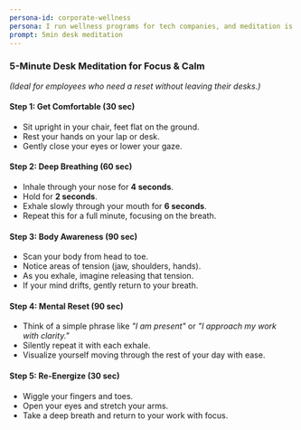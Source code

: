 ```yaml
---
persona-id: corporate-wellness
persona: I run wellness programs for tech companies, and meditation is always the most requested topic. Been practicing for 5 years and love exploring innovative approaches that could appeal to a tech-savvy workforce. Really interested in how AI could help create programs that resonate with different corporate cultures.
prompt: 5min desk meditation
---
```


### **5-Minute Desk Meditation for Focus & Calm**  
*(Ideal for employees who need a reset without leaving their desks.)*

#### **Step 1: Get Comfortable (30 sec)**
- Sit upright in your chair, feet flat on the ground.  
- Rest your hands on your lap or desk.  
- Gently close your eyes or lower your gaze.  

#### **Step 2: Deep Breathing (60 sec)**
- Inhale through your nose for **4 seconds**.  
- Hold for **2 seconds**.  
- Exhale slowly through your mouth for **6 seconds**.  
- Repeat this for a full minute, focusing on the breath.  

#### **Step 3: Body Awareness (90 sec)**  
- Scan your body from head to toe.  
- Notice areas of tension (jaw, shoulders, hands).  
- As you exhale, imagine releasing that tension.  
- If your mind drifts, gently return to your breath.  

#### **Step 4: Mental Reset (90 sec)**  
- Think of a simple phrase like *"I am present"* or *"I approach my work with clarity."*  
- Silently repeat it with each exhale.  
- Visualize yourself moving through the rest of your day with ease.  

#### **Step 5: Re-Energize (30 sec)**  
- Wiggle your fingers and toes.  
- Open your eyes and stretch your arms.  
- Take a deep breath and return to your work with focus.  